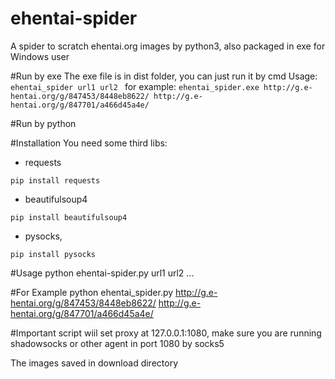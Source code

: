 # ehentai-spider
A spider to scratch ehentai.org images by python3, also packaged in exe for Windows user

#Run by exe
The exe file is in dist folder, you can just run it by cmd
Usage: `ehentai_spider url1 url2 `
for example: `ehentai_spider.exe http://g.e-hentai.org/g/847453/8448eb8622/ http://g.e-hentai.org/g/847701/a466d45a4e/`


#Run by python

#Installation
You need some third libs: 
* requests

`pip install requests`
* beautifulsoup4

`pip install beautifulsoup4`
* pysocks, 

`pip install pysocks`    

#Usage
python ehentai-spider.py url1 url2 ...

#For Example
python ehentai_spider.py http://g.e-hentai.org/g/847453/8448eb8622/ http://g.e-hentai.org/g/847701/a466d45a4e/

#Important
script wiil set proxy at 127.0.0.1:1080, make sure you are running shadowsocks or other agent in port 1080 by socks5

The images saved in download directory